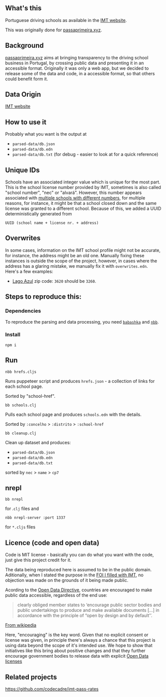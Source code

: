 ## What's this

Portuguese driving schools as available in the [IMT website](https://www.imt-ip.pt/sites/IMTT/Portugues/EnsinoConducao/LocalizacaoEscolasConducao/Paginas/LocalizacaoEscolasConducao.aspx).

This was originally done for [passaprimeira.xyz](https://www.passaprimeira.xyz).

## Background

[passaprimeira.xyz](https://www.passaprimeira.xyz) aims at bringing transparency to the driving school business in Portugal, by crossing public data and presenting it in an accessible format. Originally it was only a web app, but we decided to release some of the data and code, in a accessible format, so that others could benefit form it.


## Data Origin

[IMT website](https://www.imt-ip.pt/sites/IMTT/Portugues/EnsinoConducao/LocalizacaoEscolasConducao/Paginas/LocalizacaoEscolasConducao.aspx)

## How to use it

Probably what you want is the output at

- `parsed-data/db.json`
- `parsed-data/db.edn`
- `parsed-data/db.txt` (for debug - easier to look at for a quick reference)

## Unique IDs

Schools have an associated integer value which is unique for the most part. This is the school license number provided by IMT, sometimes is also called "school number", "nec" or "alvará". However, this number appears associated with [multiple schools with different numbers](https://github.com/codecadre/imt-school-addresses/blob/20b1d3a0a4d05c54a906b3c2f55d4ea92ac73d70/duplicates.txt), for multiple reasons, for instance, it might be that a school closed down and the same license was granted to a different school. Because of this, we added a UUID deterministically generated from

```UUID (school name + license nr. + address)```

## Overwrites

In some cases, information on the IMT school profile might not be accurate, for instance, the address might be an old one. Manually fixing these instances is outside the scope of the project, however, in cases where the address has a glaring mistake, we manually fix it with `overwrites.edn`. Here's a few examples:

- [Lago Azul](https://www.imt-ip.pt/sites/IMTT/Portugues/EnsinoConducao/LocalizacaoEscolasConducao/Paginas/LagoAzul%e2%80%93FigueirodosVinhos588.aspx) zip code: `3620` should be `3260`.

## Steps to reproduce this:

### Dependencies

To reproduce the parsing and data processing, you need [`babashka`](https://babashka.org/) and [`nbb`](https://github.com/babashka/nbb).

### Install

```
npm i
```

## Run

```
nbb hrefs.cljs
```

Runs puppeteer script and produces `hrefs.json` - a collection of links for each school page.

Sorted by "school-href".

```
bb schools.clj
```

Pulls each school page and produces `schools.edn` with the details.

Sorted by `:concelho` > `:distrito` > `:school-href`

```
bb cleanup.clj
```

Clean up dataset and produces:

- `parsed-data/db.json`
- `parsed-data/db.edn`
- `parsed-data/db.txt`

sorted by `nec` > `name` > `cp7`



## nrepl

```
bb nrepl
```

for .`clj` files and

```
nbb nrepl-server :port 1337
```

for `*.cljs` files


## Licence (code and open data)

Code is MIT license - basically you can do what you want with the code, just give this project credit for it.

The data being reproduced here is assumed to be in the public domain. Aditionally, when I stated the purpose in the [FOI I filled with IMT](https://www.flaviosousa.co/pedido-accesso-dados-publicos/), no objection was made on the grounds of it being made public.

Acording to the [Open Data Directive](https://digital-strategy.ec.europa.eu/en/policies/open-data), countries are encouraged to make public data accessible, regardless of the end use:

> clearly obliged member states to ‘encourage public sector bodies and public undertakings to produce and make available documents [...] in accordance with the principle of “open by design and by default’’.

[From wikipedia](https://en.wikipedia.org/wiki/Directive_on_the_re-use_of_public_sector_information#Open_data_licensing)

Here, "encouraging" is the key word. Given that no explicit consent or license was given, in principle there's always a chance that this project is using data beyond the scope of it's intended use. We hope to show that initiatives like this bring about positive changes and that they further encourage government bodies to release data with explicit [Open Data licenses](https://en.wikipedia.org/wiki/Directive_on_the_re-use_of_public_sector_information#Open_data_licensing)

## Related projects

https://github.com/codecadre/imt-pass-rates
